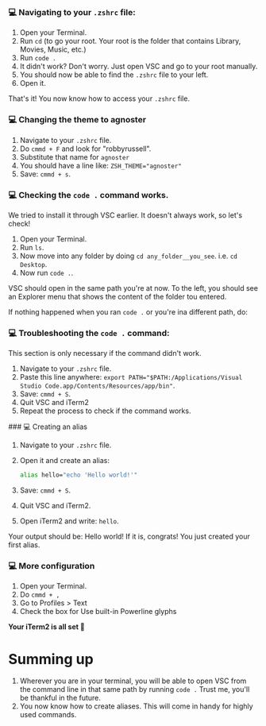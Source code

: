### 💻 Navigating to your `.zshrc` file:
1. Open your Terminal.
2. Run `cd` (to go your root. Your root is the folder that contains Library, Movies, Music, etc.)
3. Run `code .`
4. It didn't work? Don't worry. Just open VSC and go to your root manually.
4. You should now be able to find the `.zshrc` file to your left.
5. Open it.

That's it! You now know how to access your `.zshrc` file. 
### 💻 Changing the theme to agnoster

1. Navigate to your `.zshrc` file.
2. Do `cmmd + F` and look for "robbyrussell".
3. Substitute that name for `agnoster`
4. You should have a line like: `ZSH_THEME="agnoster"`
5. Save: `cmmd + s`.
### 💻 Checking the `code .` command works.

We tried to install it through VSC earlier. It doesn't always work, so let's check! 
1. Open your Terminal.
2. Run `ls`.
3. Now move into any folder by doing `cd any_folder__you_see`. i.e. `cd Desktop`.
4. Now run `code .`.

VSC should open in the same path you're at now. To the left, you should see an Explorer menu that shows the content of the folder tou entered.

If nothing happened when you ran `code .` or you're ina different path, do:


### 💻 Troubleshooting the `code .` command:
This section is only necessary if the command didn't work.

1. Navigate to your `.zshrc` file.
4. Paste this line anywhere: `export PATH="$PATH:/Applications/Visual Studio Code.app/Contents/Resources/app/bin"`.
5. Save: `cmmd + S`.
6. Quit VSC and iTerm2
7. Repeat the process to check if the command works.


### 💻 Creating an alias

1. Navigate to your `.zshrc` file.
2. Open it and create an alias:

    ```bash
    alias hello="echo 'Hello world!'"
    ````

5. Save: `cmmd + S`.
6. Quit VSC and iTerm2.
7. Open iTerm2 and write: `hello`.

Your output should be: Hello world! If it is, congrats! You just created your first alias. 

### 💻 More configuration

1. Open your Terminal.
2. Do `cmmd + ,`
3. Go to Profiles > Text
4. Check the box for Use built-in Powerline glyphs

**Your iTerm2 is all set 🤩**

# Summing up

1. Wherever you are in your terminal, you will be able to open VSC from the command line in that same path by running `code .` Trust me, you'll be thankful in the future. 
2. You now know how to create aliases. This will come in handy for highly used commands. 